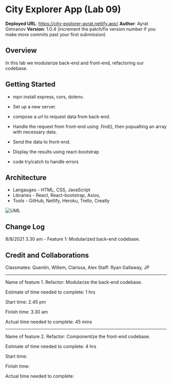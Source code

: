 # City Explorer App (Lab 09)

**Deployed URL**: https://city-explorer-ayrat.netlify.app/
**Author**: Ayrat Gimranov
**Version**: 1.0.4 (increment the patch/fix version number if you make more commits past your first submission)

## Overview
<!-- Provide a high level overview of what this application is and why you are building it, beyond the fact that it's an assignment for this class. (i.e. What's your problem domain?) -->
In this lab we modularize back-end and front-end, refactoring our codebase.

## Getting Started
<!-- What are the steps that a user must take in order to build this app on their own machine and get it running? -->
- mpn install express, cors, dotenv.

- Set up a new server.

- compose a url to request data from back-end.

- Handle the request from front-end using .find(), then popualting an array with necessary data.

- Send the data to front-end.

- Display the results using react-bootstrap

- code try/catch to handle errors

## Architecture
<!-- Provide a detailed description of the application design. What technologies (languages, libraries, etc) you're using, and any other relevant design information. -->
- Langauges - HTML, CSS, JavaScript
- Libraries - React, React-bootstrap, Axios,
- Tools - GitHub, Netlify, Heroku, Trello, Creatly  

![UML](./img/lab08-uml.png)

## Change Log
<!-- Use this area to document the iterative changes made to your application as each feature is successfully implemented. Use time stamps. Here's an example:

01-01-2001 4:59pm - Application now has a fully-functional express server, with a GET route for the location resource. -->
8/8/2021 3.30 am - Feature 1: Modularized back-end codebase.





## Credit and Collaborations
<!-- Give credit (and a link) to other people or resources that helped you build this application. -->
Classmates: Quentin, Willem, Clarissa, Alex
Staff: Ryan Gallaway, JP

---------------

Name of feature 1. Refactor: Modularize the back-end codebase.

Estimate of time needed to complete: 1 hrs

Start time: 2.45 pm

Finish time: 3.30 am

Actual time needed to complete: 45 mins

-------

Name of feature 2. Refactor: Componentize the front-end codebase.

Estimate of time needed to complete: 4 hrs

Start time: 

Finish time: 

Actual time needed to complete: 